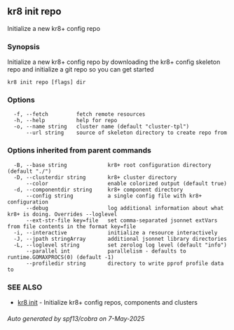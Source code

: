 ## kr8 init repo

Initialize a new kr8+ config repo

### Synopsis

Initialize a new kr8+ config repo by downloading the kr8+ config skeleton repo
and initialize a git repo so you can get started

```
kr8 init repo [flags] dir
```

### Options

```
  -f, --fetch         fetch remote resources
  -h, --help          help for repo
  -o, --name string   cluster name (default "cluster-tpl")
      --url string    source of skeleton directory to create repo from
```

### Options inherited from parent commands

```
  -B, --base string             kr8+ root configuration directory (default "./")
  -D, --clusterdir string       kr8+ cluster directory
      --color                   enable colorized output (default true)
  -d, --componentdir string     kr8+ component directory
      --config string           a single config file with kr8+ configuration
      --debug                   log additional information about what kr8+ is doing. Overrides --loglevel
      --ext-str-file key=file   set comma-separated jsonnet extVars from file contents in the format key=file
  -i, --interactive             initialize a resource interactively
  -J, --jpath stringArray       additional jsonnet library directories
  -L, --loglevel string         set zerolog log level (default "info")
      --parallel int            parallelism - defaults to runtime.GOMAXPROCS(0) (default -1)
      --profiledir string       directory to write pprof profile data to
```

### SEE ALSO

* [kr8 init](kr8_init.md)	 - Initialize kr8+ config repos, components and clusters

###### Auto generated by spf13/cobra on 7-May-2025
